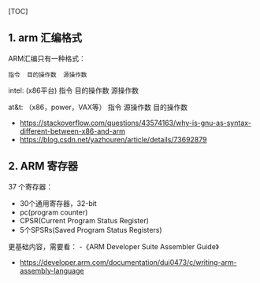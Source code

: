 [TOC]

## 1. arm 汇编格式

ARM汇编只有一种格式：
```
指令  目的操作数  源操作数
```

intel: (x86平台)
指令  目的操作数  源操作数

at&t: （x86，power，VAX等）
指令  源操作数  目的操作数

- https://stackoverflow.com/questions/43574163/why-is-gnu-as-syntax-different-between-x86-and-arm
- https://blog.csdn.net/yazhouren/article/details/73692879

## 2. ARM 寄存器
37 个寄存器：
- 30个通用寄存器，32-bit
- pc(program counter)
- CPSR(Current Program Status Register)
- 5个SPSRs(Saved Program Status Registers)


更基础内容，需要看：
-《ARM Developer Suite Assembler Guide》
- https://developer.arm.com/documentation/dui0473/c/writing-arm-assembly-language
